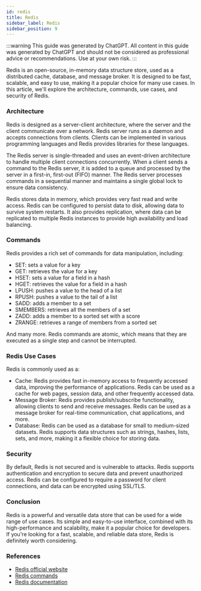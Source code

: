 ```yaml
---
id: redis
title: Redis
sidebar_label: Redis
sidebar_position: 9
---
```


:::warning
This guide was generated by ChatGPT. All content in this guide was generated by ChatGPT and should not be considered as professional advice or recommendations. Use at your own risk.
:::

Redis is an open-source, in-memory data structure store, used as a distributed cache, database, and message broker. It is designed to be fast, scalable, and easy to use, making it a popular choice for many use cases. In this article, we'll explore the architecture, commands, use cases, and security of Redis.

### Architecture

Redis is designed as a server-client architecture, where the server and the client communicate over a network. Redis server runs as a daemon and accepts connections from clients. Clients can be implemented in various programming languages and Redis provides libraries for these languages.

The Redis server is single-threaded and uses an event-driven architecture to handle multiple client connections concurrently. When a client sends a command to the Redis server, it is added to a queue and processed by the server in a first-in, first-out (FIFO) manner. The Redis server processes commands in a sequential manner and maintains a single global lock to ensure data consistency.

Redis stores data in memory, which provides very fast read and write access. Redis can be configured to persist data to disk, allowing data to survive system restarts. It also provides replication, where data can be replicated to multiple Redis instances to provide high availability and load balancing.

### Commands

Redis provides a rich set of commands for data manipulation, including:

- SET: sets a value for a key
- GET: retrieves the value for a key
- HSET: sets a value for a field in a hash
- HGET: retrieves the value for a field in a hash
- LPUSH: pushes a value to the head of a list
- RPUSH: pushes a value to the tail of a list
- SADD: adds a member to a set
- SMEMBERS: retrieves all the members of a set
- ZADD: adds a member to a sorted set with a score
- ZRANGE: retrieves a range of members from a sorted set

And many more. Redis commands are atomic, which means that they are executed as a single step and cannot be interrupted.

### Redis Use Cases

Redis is commonly used as a:

- Cache: Redis provides fast in-memory access to frequently accessed data, improving the performance of applications. Redis can be used as a cache for web pages, session data, and other frequently accessed data.
- Message Broker: Redis provides publish/subscribe functionality, allowing clients to send and receive messages. Redis can be used as a message broker for real-time communication, chat applications, and more.
- Database: Redis can be used as a database for small to medium-sized datasets. Redis supports data structures such as strings, hashes, lists, sets, and more, making it a flexible choice for storing data.

### Security

By default, Redis is not secured and is vulnerable to attacks. Redis supports authentication and encryption to secure data and prevent unauthorized access. Redis can be configured to require a password for client connections, and data can be encrypted using SSL/TLS.

### Conclusion
Redis is a powerful and versatile data store that can be used for a wide range of use cases. Its simple and easy-to-use interface, combined with its high-performance and scalability, make it a popular choice for developers. If you're looking for a fast, scalable, and reliable data store, Redis is definitely worth considering.

### References

- [Redis official website](https://redis.io/)
- [Redis commands](https://redis.io/commands)
- [Redis documentation](https://redis.io/documentation)
